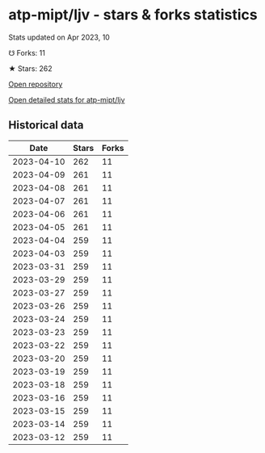 # atp-mipt/ljv - stars & forks statistics

Stats updated on Apr 2023, 10

☋ Forks: 11

★ Stars: 262

[Open repository](https://github.com/atp-mipt/ljv)

[Open detailed stats for atp-mipt/ljv](https://reviewgithub.com/rep/atp-mipt/ljv)

## Historical data
| Date | Stars | Forks |
|------|-------|-------|
| 2023-04-10 | 262 | 11 | 
| 2023-04-09 | 261 | 11 | 
| 2023-04-08 | 261 | 11 | 
| 2023-04-07 | 261 | 11 | 
| 2023-04-06 | 261 | 11 | 
| 2023-04-05 | 261 | 11 | 
| 2023-04-04 | 259 | 11 | 
| 2023-04-03 | 259 | 11 | 
| 2023-03-31 | 259 | 11 | 
| 2023-03-29 | 259 | 11 | 
| 2023-03-27 | 259 | 11 | 
| 2023-03-26 | 259 | 11 | 
| 2023-03-24 | 259 | 11 | 
| 2023-03-23 | 259 | 11 | 
| 2023-03-22 | 259 | 11 | 
| 2023-03-20 | 259 | 11 | 
| 2023-03-19 | 259 | 11 | 
| 2023-03-18 | 259 | 11 | 
| 2023-03-16 | 259 | 11 | 
| 2023-03-15 | 259 | 11 | 
| 2023-03-14 | 259 | 11 | 
| 2023-03-12 | 259 | 11 | 

